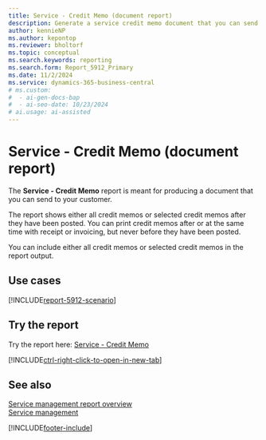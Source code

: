 ```yaml
---
title: Service - Credit Memo (document report)
description: Generate a service credit memo document that you can send to your customer.
author: kennieNP
ms.author: kepontop
ms.reviewer: bholtorf
ms.topic: conceptual
ms.search.keywords: reporting
ms.search.form: Report_5912_Primary
ms.date: 11/2/2024
ms.service: dynamics-365-business-central
# ms.custom:
#  - ai-gen-docs-bap
#  - ai-seo-date: 10/23/2024
# ai.usage: ai-assisted
---
```


# Service - Credit Memo (document report)

The **Service - Credit Memo** report is meant for producing a document that you can send to your customer.

The report shows either all credit memos or selected credit memos after they have been posted. You can print credit memos after or at the same time with receipt or invoicing, but never before they have been posted.

You can include either all credit memos or selected credit memos in the report output.


## Use cases

[!INCLUDE[report-5912-scenario](../includes/report-5912-scenario-include.md)]

<!-- 

Prompt

Below is a report in an ERP system. Provide 3-4 use cases for different personas working with project management or finance for projects.

Format like this:    
  
As a <persona>, use the report to    
* use case 1  
* use case 2    

Do not capitalize the persona names. 

Do not start lines with "Use the data to"

## Report name
Service - Credit Memo

## Report description


### What the report does

### Use cases


Please include your data sources and URLs

-->


## Try the report

Try the report here: [Service - Credit Memo](https://businesscentral.dynamics.com?report=5912)

[!INCLUDE[ctrl-right-click-to-open-in-new-tab](../includes/ctrl-right-click-to-open-in-new-tab.md)]


## See also

[Service management report overview](../service-reports.md)   
[Service management](../service-service.md)    

[!INCLUDE[footer-include](../includes/footer-banner.md)]